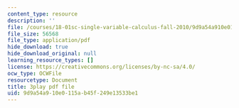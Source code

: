 ```yaml
---
content_type: resource
description: ''
file: /courses/18-01sc-single-variable-calculus-fall-2010/9d9a54a910e0115ab45f249e13533be1_eHJuAByQf5A.pdf
file_size: 56568
file_type: application/pdf
hide_download: true
hide_download_original: null
learning_resource_types: []
license: https://creativecommons.org/licenses/by-nc-sa/4.0/
ocw_type: OCWFile
resourcetype: Document
title: 3play pdf file
uid: 9d9a54a9-10e0-115a-b45f-249e13533be1
---
```

